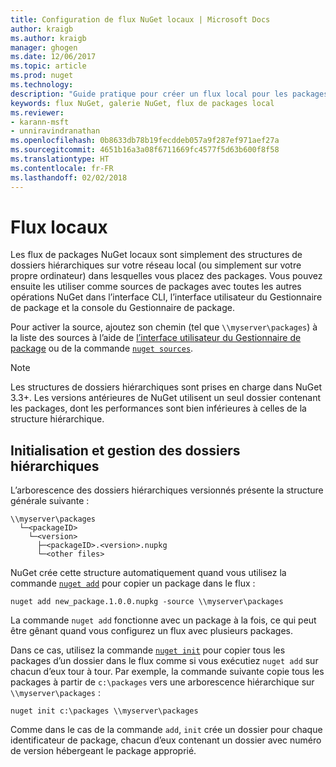 ```yaml
---
title: Configuration de flux NuGet locaux | Microsoft Docs
author: kraigb
ms.author: kraigb
manager: ghogen
ms.date: 12/06/2017
ms.topic: article
ms.prod: nuget
ms.technology: 
description: "Guide pratique pour créer un flux local pour les packages NuGet en utilisant des dossiers sur votre réseau local"
keywords: flux NuGet, galerie NuGet, flux de packages local
ms.reviewer:
- karann-msft
- unniravindranathan
ms.openlocfilehash: 0b8633db78b19fecddeb057a9f287ef971aef27a
ms.sourcegitcommit: 4651b16a3a08f6711669fc4577f5d63b600f8f58
ms.translationtype: HT
ms.contentlocale: fr-FR
ms.lasthandoff: 02/02/2018
---
```

# <a name="local-feeds"></a>Flux locaux

Les flux de packages NuGet locaux sont simplement des structures de dossiers hiérarchiques sur votre réseau local (ou simplement sur votre propre ordinateur) dans lesquelles vous placez des packages. Vous pouvez ensuite les utiliser comme sources de packages avec toutes les autres opérations NuGet dans l’interface CLI, l’interface utilisateur du Gestionnaire de package et la console du Gestionnaire de package.

Pour activer la source, ajoutez son chemin (tel que `\\myserver\packages`) à la liste des sources à l’aide de [l’interface utilisateur du Gestionnaire de package](../tools/package-manager-ui.md#package-sources) ou de la commande [`nuget sources`](../tools/cli-ref-sources.md).

> [!Note]
> Les structures de dossiers hiérarchiques sont prises en charge dans NuGet 3.3+. Les versions antérieures de NuGet utilisent un seul dossier contenant les packages, dont les performances sont bien inférieures à celles de la structure hiérarchique.

## <a name="initializing-and-maintaining-hierarchical-folders"></a>Initialisation et gestion des dossiers hiérarchiques

L’arborescence des dossiers hiérarchiques versionnés présente la structure générale suivante :

    \\myserver\packages
      └─<packageID>
        └─<version>
          ├─<packageID>.<version>.nupkg
          └─<other files>

NuGet crée cette structure automatiquement quand vous utilisez la commande [`nuget add`](../tools/cli-ref-add.md) pour copier un package dans le flux :

```cli
nuget add new_package.1.0.0.nupkg -source \\myserver\packages
```

La commande `nuget add` fonctionne avec un package à la fois, ce qui peut être gênant quand vous configurez un flux avec plusieurs packages.

Dans ce cas, utilisez la commande [`nuget init`](../tools/cli-ref-init.md) pour copier tous les packages d’un dossier dans le flux comme si vous exécutiez `nuget add` sur chacun d’eux tour à tour. Par exemple, la commande suivante copie tous les packages à partir de `c:\packages` vers une arborescence hiérarchique sur `\\myserver\packages` :

```cli
nuget init c:\packages \\myserver\packages
```

Comme dans le cas de la commande `add`, `init` crée un dossier pour chaque identificateur de package, chacun d’eux contenant un dossier avec numéro de version hébergeant le package approprié.
